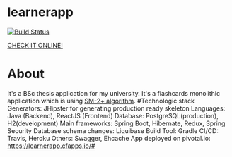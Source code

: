 # learnerapp 
[![Build Status](https://travis-ci.com/phpl/Learner.svg?token=wCoBCsH2BVVpVX8L7qqe&branch=master)](https://travis-ci.com/phpl/Learner)

[CHECK IT ONLINE!](https://learnerapp.cfapps.io/#)
# About
It's a BSc thesis application for my university. It's a flashcards monolithic application which is using [SM-2+ algorithm](http://www.blueraja.com/blog/477/a-better-spaced-repetition-learning-algorithm-sm2i).
#Technologic stack
Generators: JHipster for generating production ready skeleton
Languages: Java (Backend), ReactJS (Frontend)
Database: PostgreSQL(production), H2(development)
Main frameworks: Spring Boot, Hibernate, Redux, Spring Security
Database schema changes: Liquibase
Build Tool: Gradle
CI/CD: Travis, Heroku
Others: Swagger, Ehcache
App deployed on pivotal.io: https://learnerapp.cfapps.io/#
